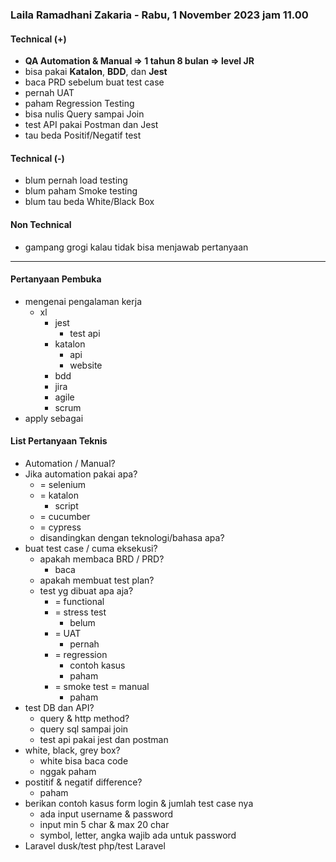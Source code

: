 ### Laila Ramadhani Zakaria - Rabu, 1 November 2023 jam 11.00

#### Technical (+) 

- **QA Automation & Manual => 1 tahun 8  bulan => level JR**  
- bisa pakai **Katalon**, **BDD**, dan **Jest**
- baca PRD sebelum buat test case
- pernah UAT
- paham Regression Testing
- bisa nulis Query sampai Join
- test API pakai Postman dan Jest
- tau beda Positif/Negatif test

#### Technical (-)  

- blum pernah load testing
- blum paham Smoke testing
- blum tau beda White/Black Box

#### Non Technical  

- gampang grogi kalau tidak bisa menjawab pertanyaan

---

#### Pertanyaan Pembuka

- mengenai pengalaman kerja  
	- xl
		- jest
			- test api
		- katalon
			- api
			- website
		- bdd
		- jira
		- agile
		- scrum
- apply sebagai


#### List Pertanyaan Teknis

- Automation / Manual?  
- Jika automation pakai apa?
	- = selenium
	- = katalon
		- script
	- = cucumber
	- = cypress
	- disandingkan dengan teknologi/bahasa apa?
- buat test case / cuma eksekusi?
	- apakah membaca BRD / PRD?
		- baca
	- apakah membuat test plan?
	- test yg dibuat apa aja?
		- = functional
		- = stress test
			- belum
		- = UAT
			- pernah
		- = regression
			- contoh kasus
			- paham
		- = smoke test = manual
			- paham
- test DB dan API?
	- query & http method?
	- query sql sampai join
	- test api pakai jest dan postman
- white, black, grey box?
	- white bisa baca code
	- nggak paham
- postitif & negatif difference?
	- paham
- berikan contoh kasus form login & jumlah test case nya
	- ada input username & password
	- input min 5 char & max 20 char
	- symbol, letter, angka wajib ada untuk password
- Laravel dusk/test php/test Laravel